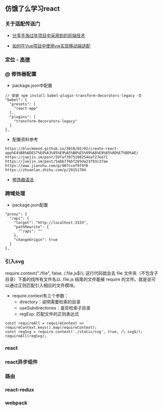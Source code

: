 ## 仿饿了么学习react

### 关于适配传送门

- [分享手淘过年项目中采用到的前端技术](https://www.w3cplus.com/css/taobao-2018-year.html "分享手淘过年项目中采用到的前端技术")

- [如何在Vue项目中使用vw实现移动端适配](https://www.w3cplus.com/css/taobao-2018-year.html "如何在Vue项目中使用vw实现移动端适配")


### 定位 - [高德](https://lbs.amap.com/api/javascript-api/reference/location "高德")


### @ 修饰器配置

- package.json中配置

```
// 安装 npm install babel-plugin-transform-decorators-legacy -D
"babel": {
  "presets": [
    "react-app"
  ],
  "plugins": [
    "transform-decorators-legacy"
  ]
},
```

- 配置资料参考

```
https://blockmood.github.io/2018/02/02/create-react-app%E4%B8%ADES7%E8%A3%85%E9%A5%B0%E5%99%A8%E9%85%8D%E7%BD%AE/
https://juejin.im/post/59faf3975188254eaf27ea71
https://juejin.im/post/5abb776bf265da23793c37ae
https://www.jianshu.com/p/d07ccef9f4f0
https://zhuanlan.zhihu.com/p/29151704

```
- [修饰器语法](http://es6.ruanyifeng.com/#docs/decorator "修饰器语法")

### 跨域处理
- package.json配置

```
"proxy": {
  "/api": {
    "target": "http://localhost:3333",
    "pathRewrite": {
      "^/api": ""
    },
    "changeOrigin": true
  }
},

```

### 引入svg

require.context("./file", false, /.file.js$/);
这行代码就会去 file 文件夹（不包含子目录）下面的找所有文件名以 .file.js 结尾的文件能被 require 的文件。就是说可以通过正则匹配引入相应的文件模块。

- require.context有三个参数：
  - directory：说明需要检索的目录
  - useSubdirectories：是否检索子目录
  - regExp: 匹配文件的正则表达式

```
const requireAll = requireContext => requireContext.keys().map(requireContext);
const reqSvg = require.context('./static/svg', true, /\.svg$/);
requireAll(reqSvg);

```


### react

### react异步组件

### 路由

### react-redux

### webpack





<!-- ![Alt text](http://www.izhangbo.cn/wp-content/themes/minty/img/logo.png "Optional title") -->